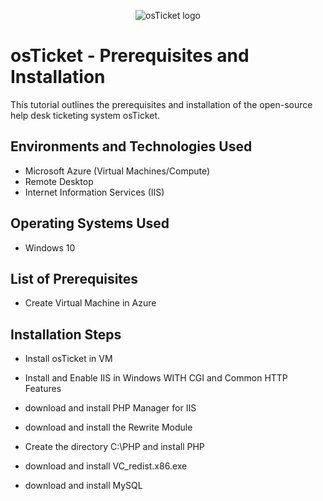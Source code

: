 <p align="center">
<img src="https://i.imgur.com/Clzj7Xs.png" alt="osTicket logo"/>
</p>

<h1>osTicket - Prerequisites and Installation</h1>
This tutorial outlines the prerequisites and installation of the open-source help desk ticketing system osTicket.<br />




<h2>Environments and Technologies Used</h2>

- Microsoft Azure (Virtual Machines/Compute)
- Remote Desktop
- Internet Information Services (IIS)

<h2>Operating Systems Used </h2>

- Windows 10</b> 

<h2>List of Prerequisites</h2>

- Create Virtual Machine in Azure 


<h2>Installation Steps</h2>

 - Install osTicket in VM
 
 - Install and Enable IIS in Windows WITH CGI and Common HTTP Features
  
 - download and install PHP Manager for IIS
  
 - download and install the Rewrite Module
 - Create the directory C:\PHP and install PHP
 - download and install VC_redist.x86.exe
 - download and install MySQL
